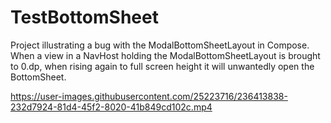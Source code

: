 # TestBottomSheet

Project illustrating a bug with the ModalBottomSheetLayout in Compose. 
When a view in a NavHost holding the ModalBottomSheetLayout is brought to 0.dp, when rising again to full screen height it will unwantedly open the BottomSheet.



https://user-images.githubusercontent.com/25223716/236413838-232d7924-81d4-45f2-8020-41b849cd102c.mp4

